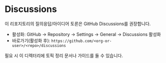 # Discussions

이 리포지토리의 질의응답/아이디어 토론은 GitHub Discussions를 권장합니다.

- 활성화: GitHub → Repository → Settings → General → Discussions 활성화
- 바로가기(활성화 후): `https://github.com/<org-or-user>/<repo>/discussions`

필요 시 이 디렉터리에 토픽 정리 문서나 가이드를 둘 수 있습니다.
